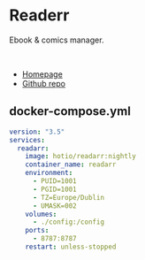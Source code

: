# Readerr

Ebook & comics manager.

<br>

- [Homepage](https://readarr.com/)
- [Github repo](https://github.com/Readarr/Readarr)


## docker-compose.yml
```yml
version: "3.5"
services:
  readarr:
    image: hotio/readarr:nightly
    container_name: readarr
    environment:
      - PUID=1001
      - PGID=1001
      - TZ=Europe/Dublin
      - UMASK=002
    volumes:
      - ./config:/config
    ports:
      - 8787:8787
    restart: unless-stopped
```
